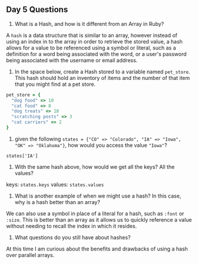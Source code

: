 ## Day 5 Questions

1. What is a Hash, and how is it different from an Array in Ruby?

  A `hash` is a data structure that is similar to an array, however instead of using an index in to the array in order to retrieve the stored value, a hash allows for a value to be referenced using a symbol or literal, such as a definition for a word being associated with the word, or a user's password being associated with the username or email address.

1. In the space below, create a Hash stored to a variable named `pet_store`.  This hash should hold an inventory of items and the number of that item that you might find at a pet store.

  ```ruby
  pet_store = {
    "dog food" => 10
    "cat food" => 8
    "dog treats" => 18
    "scratching posts" => 3
    "cat carriers" => 2
  }
  ```

1. given the following `states = {"CO" => "Colorado", "IA" => "Iowa", "OK" => "Oklahoma"}`, how would you access the value `"Iowa"`?

  `states['IA']`

1. With the same hash above, how would we get all the keys?  All the values?

  keys: `states.keys`
  values: `states.values`

1. What is another example of when we might use a hash?  In this case, why is a hash better than an array?

  We can also use a symbol in place of a literal for a hash, such as `:font` or `:size`. This is better than an array as it allows us to quickly reference a value without needing to recall the index in which it resides.

1. What questions do you still have about hashes?

  At this time I am curious about the benefits and drawbacks of using a hash over parallel arrays.
